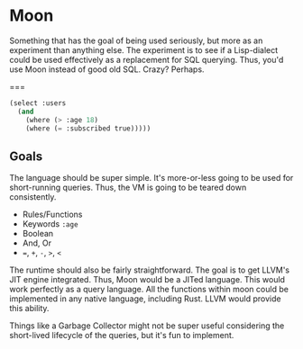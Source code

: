 # Moon

Something that has the goal of being used seriously, but more as an experiment than anything else. The experiment is to see if a Lisp-dialect could be used effectively as a replacement for SQL querying. Thus, you'd use Moon instead of good old SQL. Crazy? Perhaps.

===

```lisp
(select :users
  (and 
    (where (> :age 18)
    (where (= :subscribed true)))))
```

## Goals

The language should be super simple. It's more-or-less going to be used for short-running queries. Thus, the VM is going to be teared down consistently.

* Rules/Functions
* Keywords `:age`
* Boolean
* And, Or
* `=`, `+`, `-`, `>`, `<`

The runtime should also be fairly straightforward. The goal is to get LLVM's JIT engine integrated. Thus, Moon would be a JITed language. This would work perfectly as a query language. All the functions within moon could be implemented in any native language, including Rust. LLVM would provide this ability.

Things like a Garbage Collector might not be super useful considering the short-lived lifecycle of the queries, but it's fun to implement.